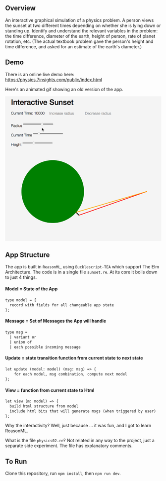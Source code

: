 ## Overview

An interactive graphical simulation of a physics problem. A person views the sunset at two different times depending on whether she is lying down or standing up. Identify and understand the relevant variables in the problem: the time difference, diameter of the earth, height of person, rate of planet rotation, etc. (The actual textbook problem gave the person's height and time difference, and asked for an estimate of the earth's diameter.)

## Demo

There is an online live demo here: https://physics.7insights.com/public/index.html

Here's an animated gif showing an old version of the app.

![recording](./recording.gif "Recording")

## App Structure

The app is built in `ReasonML`, using `Bucklescript-TEA` which support The Elm Architecture. The code is in a single file `sunset.re`. At its core it boils down to just 4 things.

#### Model = State of the App

```
type model = {
  record with fields for all changeable app state
};
```

#### Message = Set of Messages the App will handle

```
type msg =
  | variant or 
  | union of 
  | each possible incoming message
```

#### Update = state transition function from current state to next state

```
let update (model: model) (msg: msg) => {
    for each model, msg combination, compute next model
};
```

#### View = function from current state to Html

```
let view (m: model) => {
  build html structure from model
  include html bits that will generate msgs (when triggered by user)
};
```

Why the interactivity? Well, just because ... it was fun, and I got to learn ReasonML.

What is the file `physics02.re`? Not related in any way to the project, just a separate side experiment. The file has explanatory comments.

## To Run

Clone this repository, run `npm install`, then `npm run dev`.